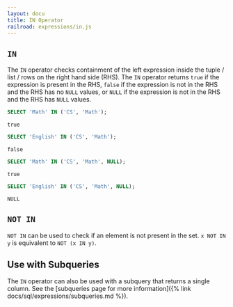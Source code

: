 ```yaml
---
layout: docu
title: IN Operator
railroad: expressions/in.js
---
```


<div id="rrdiagram"></div>

## `IN`

The `IN` operator checks containment of the left expression inside the tuple / list / rows on the right hand side (RHS). The `IN` operator returns `true` if the expression is present in the RHS, `false` if the expression is not in the RHS and the RHS has no `NULL` values, or `NULL` if the expression is not in the RHS and the RHS has `NULL` values.

```sql
SELECT 'Math' IN ('CS', 'Math');
```

```text
true
```

```sql
SELECT 'English' IN ('CS', 'Math');
```

```text
false
```

```sql
SELECT 'Math' IN ('CS', 'Math', NULL);
```

```text
true
```

```sql
SELECT 'English' IN ('CS', 'Math', NULL);
```

```text
NULL
```

## `NOT IN`

`NOT IN` can be used to check if an element is not present in the set. `x NOT IN y` is equivalent to `NOT (x IN y)`.

## Use with Subqueries

The `IN` operator can also be used with a subquery that returns a single column. See the [subqueries page for more information]({% link docs/sql/expressions/subqueries.md %}).
